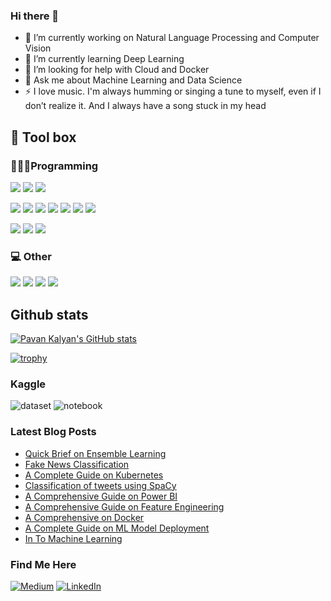 ### Hi there 👋

- 🔭 I’m currently working on Natural Language Processing and Computer Vision
- 🌱 I’m currently learning Deep Learning
- 🤔 I’m looking for help with Cloud and Docker
- 💬 Ask me about Machine Learning and Data Science
- ⚡ I love music. I'm always humming or singing a tune to myself, even if I don’t realize it. And I always have a song stuck in my head

## 🧰 Tool box

### 👨🏽‍💻Programming

![](https://img.shields.io/badge/code-Python-861AF7?logo=python&logoColor=white)
![](https://custom-icon-badges.herokuapp.com/badge/code-SQL-861AF7?logo=database&logoColor=white)
![](https://img.shields.io/badge/code-Markdown-861AF7?logo=markdown&logoColor=white)

![](https://img.shields.io/badge/package%20manager-Anaconda-861AF7?logo=Anaconda&logoColor=white)
![](https://img.shields.io/badge/library-NumPy-861AF7?logo=numpy&logoColor=white)
![](https://img.shields.io/badge/library-pandas-861AF7?logo=pandas&logoColor=white)
![](https://img.shields.io/badge/ML-scikit%20learn-861AF7?logo=scikit-learn&logoColor=white)
![](https://img.shields.io/badge/DL-Tensorflow-861AF7?logo=tensorflow&logoColor=white)
![](https://custom-icon-badges.herokuapp.com/badge/data%20viz-matplotlib-861AF7?logo=matplotlib)
![](https://img.shields.io/badge/data%20viz-seaborn-861AF7)

![](https://img.shields.io/badge/OS-Windows-861AF7?logo=windows&logoColor=white)
![](https://img.shields.io/badge/editor-PyCharm-861AF7?logo=PyCharm&logoColor=white)
![](https://img.shields.io/badge/version%20control-git-861AF7?logo=Git&logoColor=white)

### 💻 Other

![](https://img.shields.io/badge/browser-Google%20Chrome-861AF7?logo=Google%20Chrome&logoColor=white)
![](https://img.shields.io/badge/communication-Slack-861AF7?logo=Slack&logoColor=white)
![](https://img.shields.io/badge/communication-Meet-861AF7?logo=GoogleMeet&logoColor=white)
![](https://img.shields.io/badge/spreadsheets-Microsoft%20Excel-861AF7?logo=Microsoft%20Excel&logoColor=white)

## Github stats
[![Pavan Kalyan's GitHub stats](https://github-readme-stats.vercel.app/api?username=pavankalyan066&title_color=FFFFFF&bg_color=000000&&text_color=861AF7&hide=stars&show_icons=true&icon_color=FFFFFF&count_private=true)](https://github.com/anuraghazra/github-readme-stats)

[![trophy](https://github-profile-trophy.vercel.app/?username=pavankalyan066)](https://github.com/ryo-ma/github-profile-trophy)

### Kaggle

![dataset](https://road-to-kaggle-grandmaster.vercel.app/api/badges/pavan9065/dataset/light)
![notebook](https://road-to-kaggle-grandmaster.vercel.app/api/badges/pavan9065/notebook/light)

### Latest Blog Posts
- [Quick Brief on Ensemble Learning](https://www.analyticsvidhya.com/blog/2022/05/know-about-ensemble-methods-in-machine-learning/)
- [Fake News Classification](https://www.analyticsvidhya.com/blog/2022/03/fake-news-classification-using-deep-learning/)
- [A Complete Guide on Kubernetes](https://www.analyticsvidhya.com/blog/2022/01/a-comprehensive-guide-on-kubernetes/)
- [Classification of tweets using SpaCy](https://www.analyticsvidhya.com/blog/2022/01/classification-of-tweets-using-spacy/)
- [A Comprehensive Guide on Power BI](https://www.analyticsvidhya.com/blog/2021/12/a-comprehensive-guide-on-data-visualisation-with-power-bi/)
- [A Comprehensive Guide on Feature Engineering](https://www.analyticsvidhya.com/blog/2021/10/a-comprehensive-guide-on-feature-engineering/)
- [A Comprehensive on Docker](https://www.analyticsvidhya.com/blog/2021/10/a-complete-guide-on-docker-for-beginners/)
- [A Complete Guide on ML Model Deployment](https://www.analyticsvidhya.com/blog/2021/10/a-complete-guide-on-machine-learning-model-deployment-using-heroku/)
- [In To Machine Learning](https://medium.com/@pavankalyangb/into-machine-learning-after-a-year-of-effort-c19a7f26a25a?source=user_profile---------2-------------------------------)

### Find Me Here
<a href="https://medium.com/@pavankalyangb" rel="nofollow"><img alt="Medium" src="https://camo.githubusercontent.com/49c80c79c674e543c2c7c2ee7930cc15791f4bd56da17c4b3c91c273349bef8d/68747470733a2f2f696d672e736869656c64732e696f2f62616467652f6d656469756d2d2532333132313030452e7376673f267374796c653d666f722d7468652d6261646765266c6f676f3d6d656469756d266c6f676f436f6c6f723d7768697465" data-canonical-src="https://img.shields.io/badge/medium-%2312100E.svg?&amp;style=for-the-badge&amp;logo=medium&amp;logoColor=white" style="max-width: 100%;"></a>
<a href="https://www.linkedin.com/in/pavan-kalyan-ml" rel="nofollow"><img alt="LinkedIn" src="https://camo.githubusercontent.com/a493f6833f99fb3c85788d6d9305e6b7a42b838e5ee5d138fd9a8214a7e77472/68747470733a2f2f696d672e736869656c64732e696f2f62616467652f6c696e6b6564696e2d2532333030373742352e7376673f267374796c653d666f722d7468652d6261646765266c6f676f3d6c696e6b6564696e266c6f676f436f6c6f723d7768697465" data-canonical-src="https://img.shields.io/badge/linkedin-%230077B5.svg?&amp;style=for-the-badge&amp;logo=linkedin&amp;logoColor=white" style="max-width: 100%;"></a>

<!--
**pavankalyan066/pavankalyan066** is a ✨ _special_ ✨ repository because its `README.md` (this file) appears on your GitHub profile.

Here are some ideas to get you started:
- 📫 How to reach me: ...
- 😄 Pronouns: ...
- ⚡ Fun fact: ...
- 👯 I’m looking to collaborate on ...

-->

